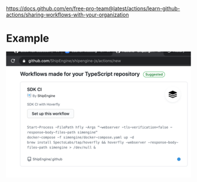 https://docs.github.com/en/free-pro-team@latest/actions/learn-github-actions/sharing-workflows-with-your-organization
# Example
![create starter workflow](assets/set-up-this-workflow.png)
